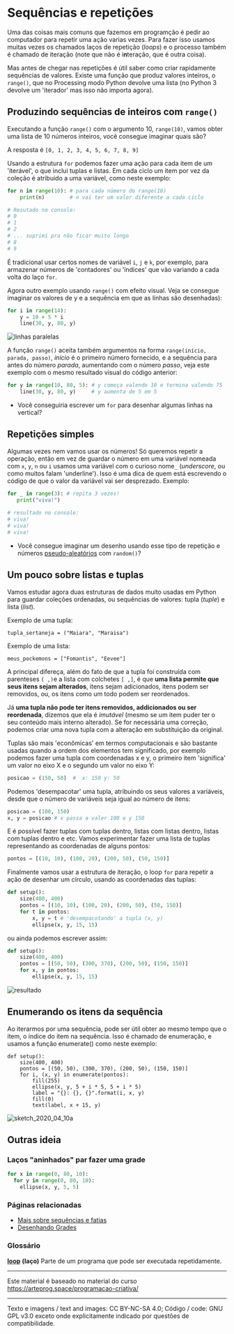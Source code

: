 # Sequências e repetições

Uma das coisas mais comuns que fazemos em programção é pedir ao computador para repetir uma ação varias vezes. Para fazer isso usamos muitas vezes os chamados laços de repetição (*loops*) e o processo também é chamado de iteração (note que não é i**n**teração, que é outra coisa).

Mas antes de chegar nas repetições é útil saber como criar rapidamente sequências de valores. Existe uma função que produz valores inteiros, o `range()`, que no Processing modo Python devolve uma lista (no Python 3 devolve um 'iterador' mas isso não importa agora).

## Produzindo sequências de inteiros com `range()`

Executando a função `range()` com o argumento 10, `range(10)`, vamos obter uma lista de 10 números inteiros, você consegue imaginar quais são?

A resposta é `[0, 1, 2, 3, 4, 5, 6, 7, 8, 9]`

Usando a estrutura `for` podemos fazer uma ação para cada item de um 'iterável', o que inclui tuplas e listas. Em cada ciclo um item por vez da coleção é atribuido a uma variável, como neste exemplo:

```python
for n in range(10): # para cada número do range(10) 
    print(n)        # n vai ter um valor diferente a cada ciclo

# Resutado no console:
# 0
# 1
# 2
# ... suprimi pra não ficar muito longo
# 8
# 9
```

É tradicional usar certos nomes de variável `i`, `j` e `k`, por exemplo, para armazenar números de 'contadores' ou 'índices' que vão variando a cada volta do laço `for`.

Agora outro exemplo usando `range()` com efeito visual. Veja se consegue imaginar os valores de y e a sequência em que as linhas são desenhadas):

```python
for i in range(14):
    y = 10 + 5 * i
    line(30, y, 80, y)
```

![linhas paralelas](https://raw.githubusercontent.com/villares/material-aulas/master/Processing-Python/assets/lines.png)

A função `range()` aceita também argumentos na forma `range(início, parada, passo)`, *início* é o primeiro número fornecido, e a sequência para antes do número *parada*, aumentando com o número *passo*, veja este exemplo com o mesmo resultado visual do código anterior:

```python
for y in range(10, 80, 5): # y começa valendo 10 e termina valendo 75
    line(30, y, 80, y)     # y aumenta de 5 em 5
```

- Você conseguiria escrever um `for` para desenhar algumas linhas na vertical?

## Repetições simples

Algumas vezes nem vamos usar os números! Só queremos repetir a operação, então em vez de guardar o número em uma variável nomeada com `x`, `y`, `n` ou `i` usamos uma variável com o curioso nome`_` (*underscore*, ou como muitos falam 'underline'). Isso é uma dica de quem está escrevendo o código de que o valor da variável vai ser desprezado. Exemplo:

```python
for _ in range(3): # repita 3 vezes!
   print("viva!")
   
# resultado no console:
# viva!
# viva!
# viva!
``` 
- Você consegue imaginar um desenho usando esse tipo de repetição e números [pseudo-aleatórios](https://github.com/villares/material-aulas/blob/master/Processing-Python/numeros-aleatorios_py.md) com `random()`?

## Um pouco sobre listas e tuplas

Vamos estudar agora duas estruturas de dados muito usadas em Python para guardar coleções ordenadas, ou sequências de valores: tupla (*tuple*) e lista (*list*).

Exemplo de uma tupla:

`tupla_sertaneja = ("Maiara", "Maraisa")`

Exemplo de uma lista:

`meus_pockemons = ["Fomantis", "Eevee"]`

A principal difereça, além do fato de que a tupla foi construída com parenteses `( ,)`e a lista com colchetes `[ ,]`, é que **uma lista permite que seus itens sejam alterados**, itens sejam adicionados, itens podem ser removidos, ou, os itens como um todo podem ser reordenados.

Já **uma tupla não pode ter itens removidos, addicionados ou ser reordenada**, dizemos que ela é *imutável* (mesmo se um item puder ter o seu conteúdo mais interno alterado). Se for necessária uma correção, podemos criar uma nova tupla com a alteração em substituição da original.

Tuplas são mais 'econômicas' em termos computacionais e são bastante usadas quando a ordem dos elementos tem significado, por exemplo podemos fazer uma tupla com coordenadas x e y, o primeiro item 'significa' um valor no eixo X e o segundo um valor no eixo Y:

```python
posicao = (150, 50)  #  x: 150 y: 50
```

Podemos 'desempacotar' uma tupla, atribuindo os seus valores a variáveis, desde que o número de variáveis seja igual ao número de itens:

```python
posicao = (100, 150) 
x, y = posicao # x passa a valer 100 e y 150
```

E é possível fazer tuplas com tuplas dentro, listas com listas dentro, listas com tuplas dentro e etc. Vamos experimentar fazer uma lista de tuplas representando as coordenadas de alguns pontos:

```python
pontos = [(10, 10), (100, 20), (200, 50), (50, 150)]
```

Finalmente vamos usar a estrutura de iteração, o loop `for` para repetir a ação de desenhar um círculo, usando as coordenadas das tuplas:

```python
def setup():
    size(400, 400)
    pontos = [(10, 10), (100, 20), (200, 50), (50, 150)]
    for t in pontos:
        x, y = t # 'desempacotando' a tupla (x, y)
        ellipse(x, y, 15, 15)
```

ou ainda podemos escrever assim:

```python
def setup():
    size(400, 400)
    pontos = [(50, 50), (300, 370), (200, 50), (150, 150)]
    for x, y in pontos:
        ellipse(x, y, 15, 15)
```

![resultado](https://i.imgur.com/TL0BBId.png)


## Enumerando os itens da sequência

Ao iterarmos por uma sequência, pode ser útil obter ao mesmo tempo que o item, o índice do item na sequência.
Isso é chamado de enumeração, e usamos a função enumerate() como neste exemplo:

```pyde
def setup():
    size(400, 400)
    pontos = [(50, 50), (300, 370), (200, 50), (150, 150)]
    for i, (x, y) in enumerate(pontos):
        fill(255)
        ellipse(x, y, 5 + i * 5, 5 + i * 5)
        label = "{}: {}, {}".format(i, x, y)
        fill(0)
        text(label, x + 15, y)
```
![sketch_2020_04_10a](https://abav.lugaralgum.com/sketch-a-day/2020/sketch_2020_04_10a/sketch_2020_04_10a.png)

## Outras ideia

### Laços "aninhados" par fazer uma grade

```python
for x in range(0, 80, 10):
  for y in range(0, 80, 10): 
    ellipse(x, y, 5, 5) 
```

### Páginas relacionadas

- [Mais sobre sequências e fatias](https://github.com/villares/material-aulas/blob/master/Processing-Python/mais_sequencias.md)
- [Desenhando Grades](https://github.com/villares/material-aulas/blob/master/Processing-Python/grades.md)

### Glossário

[**loop**](https://penseallen.github.io/PensePython2e/04-caso-interface.html#termo:loop) **(laço)** Parte de um programa que pode ser executada repetidamente.

---
Este material é baseado no material do curso https://arteprog.space/programacao-criativa/

---
Texto e imagens / text and images: CC BY-NC-SA 4.0; Código / code: GNU GPL v3.0 exceto onde explicitamente indicado por questões de compatibilidade.
